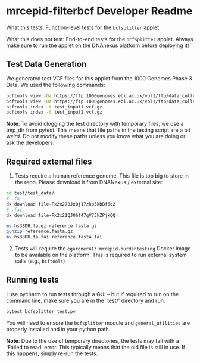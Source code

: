 # mrcepid-filterbcf Developer Readme

What this tests: Function-level tests for the `bcfsplitter` applet.

What this does not test: End-to-end tests for the `bcfsplitter` applet. Always make sure to run the applet on the DNAnexus platform before deploying it!

## Test Data Generation

We generated test VCF files for this applet from the 1000 Genomes Phase 3 Data. We used the following commands:

```bash
bcftools view -Oz https://ftp.1000genomes.ebi.ac.uk/vol1/ftp/data_collections/1000G_2504_high_coverage/working/20201028_3202_raw_GT_with_annot/20201028_CCDG_14151_B01_GRM_WGS_2020-08-05_chr7.recalibrated_variants.vcf.gz "chr7:100679507-100694250" > test_input1.vcf.gz
bcftools view -Oz https://ftp.1000genomes.ebi.ac.uk/vol1/ftp/data_collections/1000G_2504_high_coverage/working/20201028_3202_raw_GT_with_annot/20201028_CCDG_14151_B01_GRM_WGS_2020-08-05_chr13.recalibrated_variants.vcf.gz "chr13:36432495-36442870" > test_input2.vcf.gz
bcftools index -t test_input1.vcf.gz
bcftools index -t test_input2.vcf.gz
```

**Note**: To avoid clogging the test directory with temporary files, we use a tmp_dir from pytest. This means that file 
paths in the testing script are a bit _weird_. Do not modify these paths unless you know what you are doing or ask the 
developers.

## Required external files

1. Tests require a human reference genome. This file is too big to store in the repo. Please download it from DNANexus / external site:

```bash
cd test/test_data/
# .fa
dx download file-Fx2x270Jx0j17zkb3kbBf6q2
# .fai
dx download file-Fx2x21QJ06f47gV73kZPjkQQ

mv hs38DH.fa.gz reference.fasta.gz 
gunzip reference.fasta.gz 
mv hs38DH.fa.fai reference.fasta.fai
```

2. Tests will require the `egardner413:mrcepid-burdentesting` Docker image to be available on the platform. This is required to run external system calls (e.g., `bcftools`)

## Running tests

I use pycharm to run tests through a GUI – but if required to run on the command line, make sure you are in the `test/' 
directory and run:

```bash
pytest bcfsplitter_test.py
```

You will need to ensure the `bcfsplitter` module and `general_utilities` are properly installed and in your python path. 

**Note**: Due to the use of temporary directories, the tests may fail with a 'Failed to read' error. This typically 
means that the old file is still in use. If this happens, simply re-run the tests.